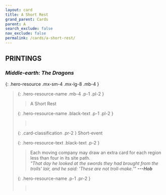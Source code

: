 ```yaml
---
layout: card
title: A Short Rest
grand_parent: Cards
parent: A
search_exclude: false
nav_exclude: false
permalink: /cards/a-short-rest/
---
```


## PRINTINGS


### _Middle-earth: The Dragons_

{: .hero-resource .mx-sm-4 .mx-lg-8 .mb-4 }
> {: .hero-resource-name .mb-4 .p-1 .pl-2 }
> > <div class="card-mp"></div>
> > <div class="card-name">A Short Rest</div>
>
> {: .hero-resource-name .black-text .p-1 .pl-2 }
> > &nbsp;
>
> {: .card-classification .pr-2 }
> Short-event
>
> {: .hero-resource-text .black-text .p-2 }
> > Each moving company may draw an extra card for each region less than four in its site path. <br>_"That day he looked at the swords they had brought from the trolls' lair, and he said: 'These are not troll-make.’”_ ***---Hob*** 
> 
> {: .hero-resource-name .p-1 .pr-2 }
> > <div class="card-shield"></div>
> > <div class="card-corruption">&nbsp;</div>
